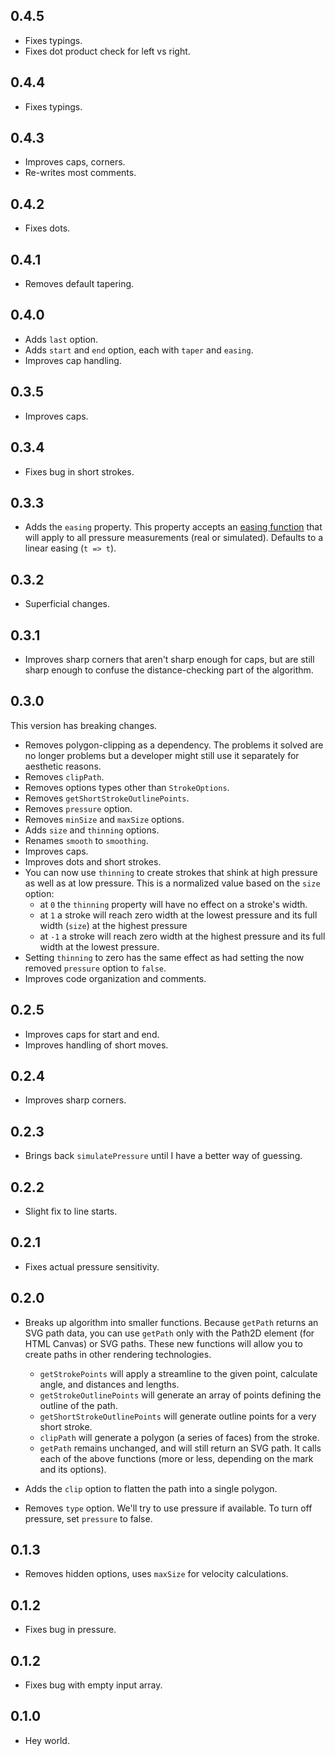 ## 0.4.5

- Fixes typings.
- Fixes dot product check for left vs right.

## 0.4.4

- Fixes typings.

## 0.4.3

- Improves caps, corners.
- Re-writes most comments.

## 0.4.2

- Fixes dots.

## 0.4.1

- Removes default tapering.

## 0.4.0

- Adds `last` option.
- Adds `start` and `end` option, each with `taper` and `easing`.
- Improves cap handling.

## 0.3.5

- Improves caps.

## 0.3.4

- Fixes bug in short strokes.

## 0.3.3

- Adds the `easing` property. This property accepts an [easing function](https://gist.github.com/gre/1650294) that will apply to all pressure measurements (real or simulated). Defaults to a linear easing (`t => t`).

## 0.3.2

- Superficial changes.

## 0.3.1

- Improves sharp corners that aren't sharp enough for caps, but are still sharp enough to confuse the distance-checking part of the algorithm.

## 0.3.0

This version has breaking changes.

- Removes polygon-clipping as a dependency. The problems it solved are no longer problems but a developer might still use it separately for aesthetic reasons.
- Removes `clipPath`.
- Removes options types other than `StrokeOptions`.
- Removes `getShortStrokeOutlinePoints`.
- Removes `pressure` option.
- Removes `minSize` and `maxSize` options.
- Adds `size` and `thinning` options.
- Renames `smooth` to `smoothing`.
- Improves caps.
- Improves dots and short strokes.
- You can now use `thinning` to create strokes that shink at high pressure as well as at low pressure. This is a normalized value based on the `size` option:
  - at `0` the `thinning` property will have no effect on a stroke's width.
  - at `1` a stroke will reach zero width at the lowest pressure and its full width (`size`) at the highest pressure
  - at `-1` a stroke will reach zero width at the highest pressure and its full width at the lowest pressure.
- Setting `thinning` to zero has the same effect as had setting the now removed `pressure` option to `false`.
- Improves code organization and comments.

## 0.2.5

- Improves caps for start and end.
- Improves handling of short moves.

## 0.2.4

- Improves sharp corners.

## 0.2.3

- Brings back `simulatePressure` until I have a better way of guessing.

## 0.2.2

- Slight fix to line starts.

## 0.2.1

- Fixes actual pressure sensitivity.

## 0.2.0

- Breaks up algorithm into smaller functions. Because `getPath` returns an SVG path data, you can use `getPath` only with the Path2D element (for HTML Canvas) or SVG paths. These new functions will allow you to create paths in other rendering technologies.

  - `getStrokePoints` will apply a streamline to the given point, calculate angle, and distances and lengths.
  - `getStrokeOutlinePoints` will generate an array of points defining the outline of the path.
  - `getShortStrokeOutlinePoints` will generate outline points for a very short stroke.
  - `clipPath` will generate a polygon (a series of faces) from the stroke.
  - `getPath` remains unchanged, and will still return an SVG path. It calls each of the above functions (more or less, depending on the mark and its options).

- Adds the `clip` option to flatten the path into a single polygon.
- Removes `type` option. We'll try to use pressure if available. To turn off pressure, set `pressure` to false.

## 0.1.3

- Removes hidden options, uses `maxSize` for velocity calculations.

## 0.1.2

- Fixes bug in pressure.

## 0.1.2

- Fixes bug with empty input array.

## 0.1.0

- Hey world.
